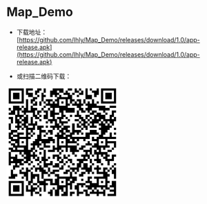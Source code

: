 # Map_Demo

- 下载地址：[https://github.com/lhly/Map_Demo/releases/download/1.0/app-release.apk](https://github.com/lhly/Map_Demo/releases/download/1.0/app-release.apk)

- 或扫描二维码下载：

![扫我下载](https://github.com/lhly/Map_Demo/blob/master/download/download.png)